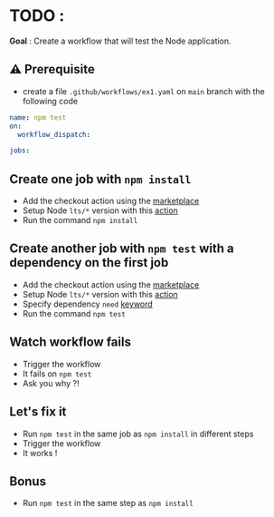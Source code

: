 # TODO :

**Goal** : Create a workflow that will test the Node application.

## ⚠️ Prerequisite

* create a file `.github/workflows/ex1.yaml` on `main` branch with the following code

```yaml
name: npm test
on: 
  workflow_dispatch:

jobs:
```

## Create one job with `npm install` 

* Add the checkout action using the [marketplace](https://github.com/marketplace/actions/checkout)
* Setup Node `lts/*` version with this [action](https://github.com/actions/setup-node)
* Run the command `npm install`

## Create another job with `npm test` with a dependency on the first job

* Add the checkout action using the [marketplace](https://github.com/marketplace/actions/checkout)
* Setup Node `lts/*` version with this [action](https://github.com/actions/setup-node)
* Specify dependency `need` [keyword](https://docs.github.com/en/actions/using-workflows/workflow-syntax-for-github-actions#jobsjob_idneeds) 
* Run the command `npm test`

## Watch workflow fails

* Trigger the workflow
* It fails on `npm test`
* Ask you why ?! 

## Let's fix it

* Run `npm test` in the same job as `npm install` in different steps
* Trigger the workflow
* It works !
 
## Bonus

* Run `npm test` in the same step as `npm install`
